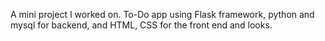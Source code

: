 A mini project I worked on. 
To-Do app using Flask framework, python and mysql for backend, and HTML, CSS for the front end and looks.
